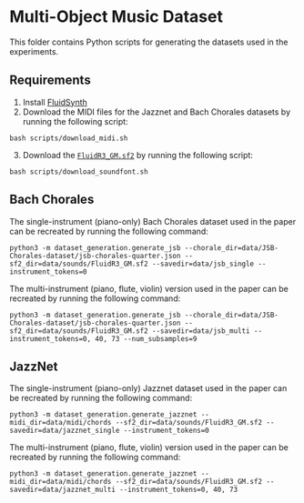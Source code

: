 # Multi-Object Music Dataset
This folder contains Python scripts for generating the datasets used in the experiments. 

## Requirements
1. Install [FluidSynth](https://github.com/FluidSynth/fluidsynth/wiki/Download)
2. Download the MIDI files for the Jazznet and Bach Chorales datasets by running the following script:
```
bash scripts/download_midi.sh 
```
3. Download the [`FluidR3_GM.sf2`](https://member.keymusician.com/Member/FluidR3_GM/index.html) by running the following script:
```
bash scripts/download_soundfont.sh
```

## Bach Chorales
The single-instrument (piano-only) Bach Chorales dataset used in the paper can be recreated by running the following command:

```
python3 -m dataset_generation.generate_jsb --chorale_dir=data/JSB-Chorales-dataset/jsb-chorales-quarter.json --sf2_dir=data/sounds/FluidR3_GM.sf2 --savedir=data/jsb_single --instrument_tokens=0
```

The multi-instrument (piano, flute, violin) version used in the paper can be recreated by running the following command:

```
python3 -m dataset_generation.generate_jsb --chorale_dir=data/JSB-Chorales-dataset/jsb-chorales-quarter.json --sf2_dir=data/sounds/FluidR3_GM.sf2 --savedir=data/jsb_multi --instrument_tokens=0, 40, 73 --num_subsamples=9
```

## JazzNet

The single-instrument (piano-only) Jazznet dataset used in the paper can be recreated by running the following command:

```
python3 -m dataset_generation.generate_jazznet --midi_dir=data/midi/chords --sf2_dir=data/sounds/FluidR3_GM.sf2 --savedir=data/jazznet_single --instrument_tokens=0
```

The multi-instrument (piano, flute, violin) version used in the paper can be recreated by running the following command:

```
python3 -m dataset_generation.generate_jazznet --midi_dir=data/midi/chords --sf2_dir=data/sounds/FluidR3_GM.sf2 --savedir=data/jazznet_multi --instrument_tokens=0, 40, 73
```